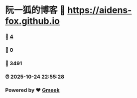 # 阮一狐的博客 :link: https://aidens-fox.github.io 
### :page_facing_up: [4](https://aidens-fox.github.io/tag.html) 
### :speech_balloon: 0 
### :hibiscus: 3491 
### :alarm_clock: 2025-10-24 22:55:28 
### Powered by :heart: [Gmeek](https://github.com/Meekdai/Gmeek)
